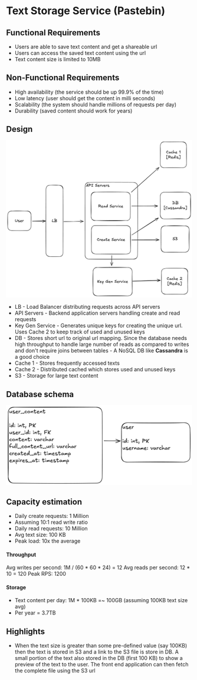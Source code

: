 # Text Storage Service (Pastebin)

## Functional Requirements
- Users are able to save text content and get a shareable url
- Users can access the saved text content using the url
- Text content size is limited to 10MB

## Non-Functional Requirements
- High availability (the service should be up 99.9% of the time)
- Low latency (user should get the content in milli seconds)
- Scalability (the system should handle millions of requests per day)
- Durability (saved content should work for years)

## Design
![architecture](./diagrams/architecture.png)
- LB - Load Balancer distributing requests across API servers
- API Servers - Backend application servers handling create and read requests
- Key Gen Service - Generates unique keys for creating the unique url. Uses Cache 2 to keep track of used and unused keys
- DB - Stores short url to original url mapping. Since the database needs high throughput to handle large number of reads as compared to writes and don't require joins between tables - A NoSQL DB like **Cassandra** is a good choice
- Cache 1 - Stores frequently accessed texts
- Cache 2 - Distributed cached which stores used and unused keys
- S3 - Storage for large text content

## Database schema
![db-schema](./diagrams/db-schema.png)

## Capacity estimation
- Daily create requests: 1 Million 
- Assuming 10:1 read write ratio
- Daily read requests: 10 Million
- Avg text size: 100 KB
- Peak load: 10x the average

#### Throughput
Avg writes per second: 1M / (60 * 60 * 24) = 12
Avg reads per second: 12 * 10 = 120
Peak RPS: 1200

#### Storage
- Text content per day: 1M * 100KB =~ 100GB (assuming 100KB text size avg)
- Per year = 3.7TB

## Highlights
- When the text size is greater than some pre-defined value (say 100KB) then the text is stored in S3 and a link to the S3 file is store in DB. A small portion of the text also stored in the DB (first 100 KB) to show a preview of the text to the user. The front end application can then fetch the complete file using the S3 url